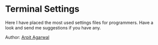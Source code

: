 <h1> Terminal Settings </h1> 

Here I have placed the most used settings files for programmers. 
Have a look and send me suggestions if you have any. 

Author: [Arpit Agarwal](https://github.com/agarwalarpit)
